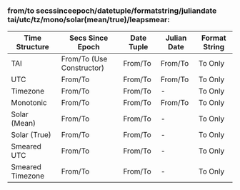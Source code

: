 ### from/to secssinceepoch/datetuple/formatstring/juliandate tai/utc/tz/mono/solar(mean/true)/leapsmear:

| Time Structure   | Secs Since Epoch          | Date Tuple | Julian Date | Format String |
| ---------------- | ------------------------- | ---------- | ----------- | ------------- |
| TAI              | From/To (Use Constructor) | From/To    | From/To     | To Only       |
| UTC              | From/To                   | From/To    | From/To     | To Only       |
| Timezone         | From/To                   | From/To    | -           | To Only       |
| Monotonic        | From/To                   | From/To    | From/To     | To Only       |
| Solar (Mean)     | From/To                   | From/To    | -           | To Only       |
| Solar (True)     | From/To                   | From/To    | -           | To Only       |
| Smeared UTC      | From/To                   | From/To    | -           | To Only       |
| Smeared Timezone | From/To                   | From/To    | -           | To Only       |
